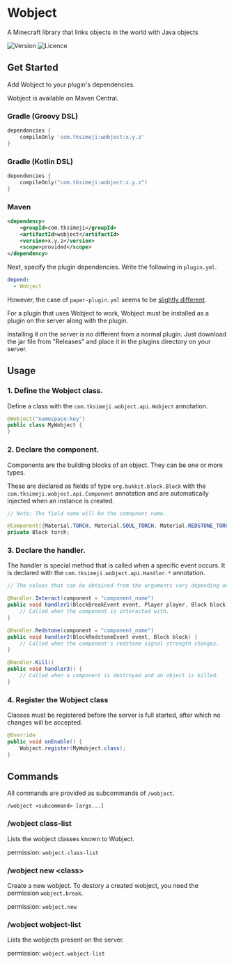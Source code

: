 # Wobject

A Minecraft library that links objects in the world with Java objects

![Version](https://img.shields.io/badge/version-0.0.0-blue?style=flat-square)
![Licence](https://img.shields.io/badge/licence-MIT-red?style=flat-square)

## Get Started

Add Wobject to your plugin's dependencies.

Wobject is available on Maven Central.

### Gradle (Groovy DSL)
```groovy
dependencies {
    compileOnly 'com.tksimeji:wobject:x.y.z'
}
```

### Gradle (Kotlin DSL)
```kotlin
dependencies {
    compileOnly("com.tksimeji:wobject:x.y.z")
}
```

### Maven

```xml
<dependency>
    <groupId>com.tksimeji</groupId>
    <artifactId>wobject</artifactId>
    <version>x.y.z</version>
    <scope>provided</scope>
</dependency>
```

Next, specify the plugin dependencies.
Write the following in `plugin.yml`.

```yaml
depend:
  - Wobject
```

However, the case of `paper-plugin.yml` seems to
be [slightly different](https://docs.papermc.io/paper/dev/getting-started/paper-plugins).

For a plugin that uses Wobject to work, Wobject must be installed as a plugin on the server along with the plugin.

Installing it on the server is no different from a normal plugin.
Just download the jar file from "Releases" and place it in the plugins directory on your server.

## Usage

### 1. Define the Wobject class.

Define a class with the `com.tksimeji.wobject.api.Wobject` annotation.

```java
@Wobject("namespace:key")
public class MyWobject {
}
```

### 2. Declare the component.

Components are the building blocks of an object. They can be one or more types.

These are declared as fields of type `org.bukkit.block.Block` with the `com.tksimeji.wobject.api.Component` annotation 
and are automatically injected when an instance is created.

```java
// Note: The field name will be the comopnent name.

@Component({Material.TORCH, Material.SOUL_TORCH, Material.REDSTONE_TORCH})
private Block torch;
```

### 3. Declare the handler.

The handler is special method that is called when a specific event occurs.
It is declared with the `com.tksimeji.wobject.api.Handler.*` annotation.

```java
// The values that can be obtained from the arguments vary depending on the type of handler.

@Handler.Interact(component = "component_name")
public void handler1(BlockBreakEvent event, Player player, Block block) {
    // Called when the component is interacted with.
}

@Handler.Redstone(component = "component_name")
public void handler2(BlockRedstoneEvent event, Block block) {
    // Called when the component's redstone signal strength changes.
}

@Handler.Kill()
public void handler3() {
    // Called when a component is destroyed and an object is killed.
}
```

### 4. Register the Wobject class

Classes must be registered before the server is full started, 
after which no changes will be accepted.

```java
@Override
public void onEnable() {
    Wobject.register(MyWobject.class);
}
```

## Commands

All commands are provided as subcommands of `/wobject`.

```
/wobject <subcommand> [args...]
```

### /wobject class-list

Lists the wobject classes known to Wobject.

permission: `wobject.class-list`

### /wobject new <class\>

Create a new wobject.
To destory a created wobject, you need the permission `wobject.break`.

permission: `wobject.new`

### /wobject wobject-list

Lists the wobjects present on the server.

permission: `wobject.wobject-list`
